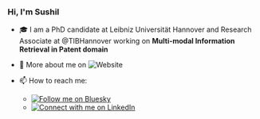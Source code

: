 ### Hi, I'm Sushil

- :mortar_board: I am a PhD candidate at Leibniz Universität Hannover and Research Associate at @TIBHannover working on **Multi-modal Information Retrieval in Patent domain**
- 🔗 More about me on ![Website](https://img.shields.io/website?url=https%3A%2F%2Fsushilawale.com&up_message=online)

- 📫 How to reach me:
    - [![Follow me on Bluesky](https://img.shields.io/badge/Bluesky-0285FF?logo=bluesky&logoColor=fff&label=Follow%20me%20on&color=0285FF)](https://bsky.app/profile/awalesushil.bsky.social)
    - [![Connect with me on LinkedIn](https://custom-icon-badges.demolab.com/badge/LinkedIn-0A66C2?logo=linkedin-white&logoColor=fff)](https://www.linkedin.com/in/sushilawale/)
